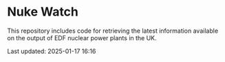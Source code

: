 # Nuke Watch

This repository includes code for retrieving the latest information available on the output of EDF nuclear power plants in the UK.

Last updated: 2025-01-17 16:16